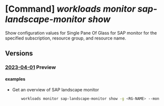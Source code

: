 # [Command] _workloads monitor sap-landscape-monitor show_

Show configuration values for Single Pane Of Glass for SAP monitor for the specified subscription, resource group, and resource name.

## Versions

### [2023-04-01](/Resources/mgmt-plane/L3N1YnNjcmlwdGlvbnMve30vcmVzb3VyY2Vncm91cHMve30vcHJvdmlkZXJzL21pY3Jvc29mdC53b3JrbG9hZHMvbW9uaXRvcnMve30vc2FwbGFuZHNjYXBlbW9uaXRvci9kZWZhdWx0/2023-04-01.xml) **Preview**

<!-- mgmt-plane /subscriptions/{}/resourcegroups/{}/providers/microsoft.workloads/monitors/{}/saplandscapemonitor/default 2023-04-01 -->

#### examples

- Get an overview of SAP landscape monitor
    ```bash
        workloads monitor sap-landscape-monitor show -g <RG-NAME> --monitor-name <monitor-name>
    ```
